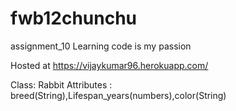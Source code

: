 # fwb12chunchu
assignment_10
Learning code is my passion

Hosted at https://vijaykumar96.herokuapp.com/

Class: Rabbit
Attributes : breed(String),Lifespan_years(numbers),color(String)
